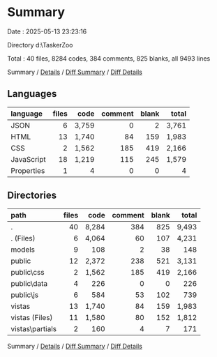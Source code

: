 # Summary

Date : 2025-05-13 23:23:16

Directory d:\\TaskerZoo

Total : 40 files,  8284 codes, 384 comments, 825 blanks, all 9493 lines

Summary / [Details](details.md) / [Diff Summary](diff.md) / [Diff Details](diff-details.md)

## Languages
| language | files | code | comment | blank | total |
| :--- | ---: | ---: | ---: | ---: | ---: |
| JSON | 6 | 3,759 | 0 | 2 | 3,761 |
| HTML | 13 | 1,740 | 84 | 159 | 1,983 |
| CSS | 2 | 1,562 | 185 | 419 | 2,166 |
| JavaScript | 18 | 1,219 | 115 | 245 | 1,579 |
| Properties | 1 | 4 | 0 | 0 | 4 |

## Directories
| path | files | code | comment | blank | total |
| :--- | ---: | ---: | ---: | ---: | ---: |
| . | 40 | 8,284 | 384 | 825 | 9,493 |
| . (Files) | 6 | 4,064 | 60 | 107 | 4,231 |
| models | 9 | 108 | 2 | 38 | 148 |
| public | 12 | 2,372 | 238 | 521 | 3,131 |
| public\\css | 2 | 1,562 | 185 | 419 | 2,166 |
| public\\data | 4 | 226 | 0 | 0 | 226 |
| public\\js | 6 | 584 | 53 | 102 | 739 |
| vistas | 13 | 1,740 | 84 | 159 | 1,983 |
| vistas (Files) | 11 | 1,580 | 80 | 152 | 1,812 |
| vistas\\partials | 2 | 160 | 4 | 7 | 171 |

Summary / [Details](details.md) / [Diff Summary](diff.md) / [Diff Details](diff-details.md)